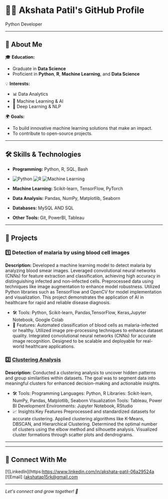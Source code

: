 # 👨‍💻 Akshata Patil's GitHub Profile


Python Developer

---

## 🌟 About Me
🎓 **Education:**  
- Graduate in **Data Science**  
- Proficient in **Python**, **R**, **Machine Learning**, and **Data Science**

💡 **Interests:**  
- 📊 Data Analytics  
- 🤖 Machine Learning & AI  
- 🧠 Deep Learning & NLP  

🌍 **Goals:**  
- To build innovative machine learning solutions that make an impact.  
- To contribute to open-source projects.

---

## 🛠️ Skills & Technologies
- **Programming:** Python, R, SQL, Bash
- ![Python](https://img.shields.io/badge/Python-3776AB?style=flat-square&logo=python&logoColor=white)
  ![R](https://img.shields.io/badge/R-276DC3?style=flat-square&logo=R&logoColor=white)
  ![Machine Learning](https://img.shields.io/badge/Machine%20Learning-%23FFA500?style=flat-square&logo=sklearn&logoColor=white)

- **Machine Learning:** Scikit-learn, TensorFlow, PyTorch  
- **Data Analysis:** Pandas, NumPy, Matplotlib, Seaborn  
- **Databases:** MySQL AND SQL 
- **Other Tools:** Git, PowerBI, Tableau  

---

## 📂 Projects
### 1️⃣ Detection of malaria by using blood cell images
**Description:** Developed a machine learning model to detect malaria by analyzing blood smear images. Leveraged convolutional neural networks (CNNs) for feature extraction and classification, achieving high accuracy in distinguishing infected and non-infected cells. Preprocessed data using techniques like image augmentation to enhance model robustness. Utilized Python libraries such as TensorFlow and OpenCV for model implementation and visualization. This project demonstrates the application of AI in healthcare for rapid and reliable disease diagnosis. 
- 🛠️ Tools: Python, Scikit-learn, Pandas,TensorFlow, Keras,Jupyter Notebook, Google Colab
- 🚀 Features: Automated classification of blood cells as malaria-infected or healthy.
Utilized image pre-processing techniques to enhance dataset quality.
Integrated convolutional neural networks (CNNs) for accurate image recognition.
Designed to be scalable and deployable for real-world healthcare applications. 

### 2️⃣ [Clustering Analysis](https://github.com/Akshata3815/Clustering_Analysis)
**Description:** Conducted a clustering analysis to uncover hidden patterns and group similarities within datasets. The goal was to segment data into meaningful clusters for enhanced decision-making and actionable insights. 
- 🛠️ Tools: 
Programming Languages: Python, R
Libraries: Scikit-learn, NumPy, Pandas, Matplotlib, Seaborn
Visualization Tools: Tableau, Power BI
Development Environments: Jupyter Notebook, RStudio
- 📈 Insights:Key Features
Preprocessed and standardized datasets for accurate clustering.
Applied clustering algorithms like K-Means, DBSCAN, and Hierarchical Clustering.
Determined the optimal number of clusters using the elbow method and silhouette analysis.
Visualized cluster formations through scatter plots and dendrograms.


---


---

## 🔗 Connect With Me
[![LinkedIn](https:https://www.linkedin.com/in/akshata-patil-06a29524a  
[![Email] (akshatap15rk@gmail.com

---

*Let's connect and grow together! 🚀*
